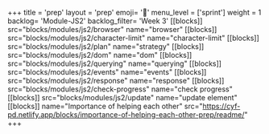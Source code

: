 +++
title = 'prep'
layout = 'prep'
emoji= '📝'
menu_level = ['sprint']
weight = 1
backlog= 'Module-JS2'
backlog_filter= 'Week 3'
[[blocks]]
src="blocks/modules/js2/browser"
name="browser"
[[blocks]]
src="blocks/modules/js2/character-limit"
name="character-limit"
[[blocks]]
src="blocks/modules/js2/plan"
name="strategy"
[[blocks]]
src="blocks/modules/js2/dom"
name="dom"
[[blocks]]
src="blocks/modules/js2/querying"
name="querying"
[[blocks]]
src="blocks/modules/js2/events"
name="events"
[[blocks]]
src="blocks/modules/js2/response"
name="response"
[[blocks]]
src="blocks/modules/js2/check-progress"
name="check progress"
[[blocks]]
src="blocks/modules/js2/update"
name="update element"
[[blocks]]
name="Importance of helping each other"
src="https://cyf-pd.netlify.app/blocks/importance-of-helping-each-other-prep/readme/"
+++
